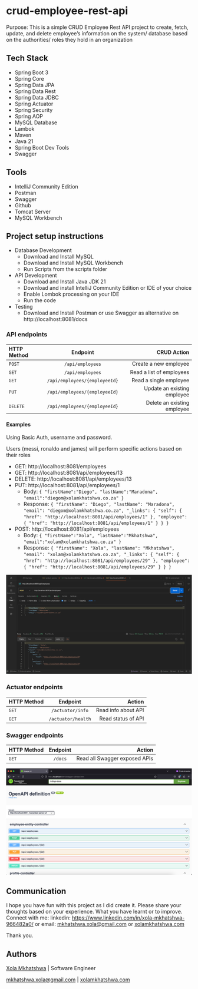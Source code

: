 # crud-employee-rest-api

Purpose:
This is a simple CRUD Employee Rest API project to create, fetch, update, and delete employee’s information on the system/ database based on the authorities/ roles they hold in an organization

## Tech Stack
-	Spring Boot 3
-	Spring Core
-	Spring Data JPA
-	Spring Data Rest
-	Spring Data JDBC
-	Spring Actuator
-	Spring Security
-	Spring AOP
-	MySQL Database
-	Lambok
-	Maven
-	Java 21
-	Spring Boot Dev Tools
- Swagger

## Tools
-	IntelliJ Community Edition
-	Postman 
-   Swagger
-	Github
-	Tomcat Server
-	MySQL Workbench 


## Project setup instructions
- Database Development
    - Download and Install MySQL
    - Download and Install MySQL Workbench
    - Run Scripts from the scripts folder
- API Development
    - Download and Install Java JDK 21
    - Download and install IntelliJ Community Edition or IDE of your choice
    - Enable Lombok processing on your IDE
    - Run the code
- Testing
  	- Download and Install Postman or use Swagger as alternative on http://localhost:8081/docs

### API endpoints

| HTTP Method | Endpoint | CRUD Action |
| :---         |     :---:      |          ---: |
| `POST`  | `/api/employees` | Create a new employee    |
| `GET`   | `/api/employees` | Read a list of employees |
| `GET`   | `/api/employees/{employeeId}` | Read a single employee |
| `PUT`   | `/api/employees/{employeeId}` | Update an existing employee |
| `DELETE`   | `/api/employees/{employeeId}` | Delete an existing employee |

#### Examples
Using Basic Auth, username and password. 

Users (messi, ronaldo and james) will perform specific actions based on their roles

- GET: http://localhost:8081/employees
- GET: http://localhost:8081/api/employees/13
- DELETE: http://localhost:8081/api/employees/13
- PUT: http://localhost:8081/api/employees/1
  - Body: 
    `{
        "firstName":"Diego",
        "lastName":"Maradona",
        "email":"diegom@xolamkhatshwa.co.za"
    }`
  - Response:
    `{
          "firstName": "Diego",
          "lastName": "Maradona",
          "email": "diegom@xolamkhatshwa.co.za",
          "_links": {
              "self": {
                  "href": "http://localhost:8081/api/employees/1"
              },
              "employee": {
                  "href": "http://localhost:8081/api/employees/1"
               }
          }
    }`
- POST: http://localhost:8081/api/employees
  - Body: 
    `{
        "firstName":"Xola",
        "lastName":"Mkhatshwa",
        "email":"xolam@xolamkhatshwa.co.za"
    }`
  - Response:
   `{
          "firstName": "Xola",
          "lastName": "Mkhatshwa",
          "email": "xolam@xolamkhatshwa.co.za",
          "_links": {
              "self": {
                  "href": "http://localhost:8081/api/employees/29"
              },
              "employee": {
                  "href": "http://localhost:8081/api/employees/29"
              }
          }
    }`
  

![img.png](img.png)

### Actuator endpoints

| HTTP Method | Endpoint |                      Action |
| :---         |     :---:      |----------------------------:|
| `GET`   | `/actuator/info` |         Read info about API |
| `GET`   | `/actuator/health` |          Read status of API |


### Swagger endpoints

| HTTP Method |      Endpoint      |                        Action |
| :---         |:------------------:|------------------------------:|
| `GET`   |      `/docs`       | Read all Swagger exposed APIs |

![img_1.png](img_1.png)


## Communication

I hope you have fun with this project as I did create it. Please share your thoughts based on your experience. What you have learnt or to improve. Connect with me: linkedin: https://www.linkedin.com/in/xola-mkhatshwa-966482a0/ or email: mkhatshwa.xola@gmail.com or [xolamkhatshwa.com](https://xolamkhatshwa.com/) 

Thank you. 

## Authors

[Xola Mkhatshwa](https://github.com/xmkhatshwa) | Software Engineer

mkhatshwa.xola@gmail.com | [xolamkhatshwa.com](https://xolamkhatshwa.com/)
